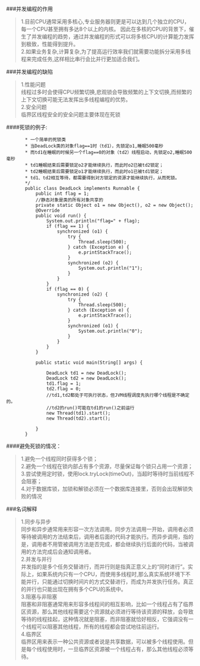 ###并发编程的作用
>1.目前CPU通常采用多核心,专业服务器则更是可以达到几个独立的CPU，每一个CPU甚至拥有多达8个以上的内核。
因此在多核的CPU的背景下，催生了并发编程的趋势，通过并发编程的形式可以将多核CPU的计算能力发挥到极致，性能得到提升。<br>
>2.如果业务复杂,计算复杂,为了提高运行效率我们就需要功能拆分采用多线程来完成任务,这样相比串行会比并行更加适合我们。

###并发编程的缺陷
>1.性能问题<br>
线程过多时会使得CPU频繁切换,悲观锁会导致频繁的上下文切换,而频繁的上下文切换可能无法发挥出多线程编程的优势。<br>
>2.安全问题<br>
临界区线程安全的安全问题主要体现在死锁<br>

####死锁的例子:
```    /**
       * 一个简单的死锁类
       * 当DeadLock类的对象flag==1时（td1），先锁定o1,睡眠500毫秒
       * 而td1在睡眠的时候另一个flag==0的对象（td2）线程启动，先锁定o2,睡眠500毫秒
       * td1睡眠结束后需要锁定o2才能继续执行，而此时o2已被td2锁定；
       * td2睡眠结束后需要锁定o1才能继续执行，而此时o1已被td1锁定；
       * td1、td2相互等待，都需要得到对方锁定的资源才能继续执行，从而死锁。
       */
       public class DeadLock implements Runnable {
           public int flag = 1;
           //静态对象是类的所有对象共享的
           private static Object o1 = new Object(), o2 = new Object();
           @Override
           public void run() {
               System.out.println("flag=" + flag);
               if (flag == 1) {
                   synchronized (o1) {
                       try {
                           Thread.sleep(500);
                       } catch (Exception e) {
                           e.printStackTrace();
                       }
                       synchronized (o2) {
                           System.out.println("1");
                       }
                   }
               }
               if (flag == 0) {
                   synchronized (o2) {
                       try {
                           Thread.sleep(500);
                       } catch (Exception e) {
                           e.printStackTrace();
                       }
                       synchronized (o1) {
                           System.out.println("0");
                       }
                   }
               }
           }

           public static void main(String[] args) {

               DeadLock td1 = new DeadLock();
               DeadLock td2 = new DeadLock();
               td1.flag = 1;
               td2.flag = 0;
               //td1,td2都处于可执行状态，但JVM线程调度先执行哪个线程是不确定的。
               //td2的run()可能在td1的run()之前运行
               new Thread(td1).start();
               new Thread(td2).start();

           }
       }
```
####避免死锁的情况：<br>
>1.避免一个线程同时获得多个锁；<br>
>2.避免一个线程在锁内部占有多个资源，尽量保证每个锁只占用一个资源；<br>
>3.尝试使用定时锁，使用lock.tryLock(timeOut)，当超时等待时当前线程不会阻塞；<br>
>4.对于数据库锁，加锁和解锁必须在一个数据库连接里，否则会出现解锁失败的情况<br>

###名词解释
>1.同步与异步<br>
    同步和异步通常用来形容一次方法调用。同步方法调用一开始，调用者必须等待被调用的方法结束后，调用者后面的代码才能执行。而异步调用，指的是，调用者不用管被调用方法是否完成，都会继续执行后面的代码，当被调用的方法完成后会通知调用者。<br>
>2.并发与并行<br>
    并发指的是多个任务交替进行，而并行则是指真正意义上的“同时进行”。实际上，如果系统内只有一个CPU，而使用多线程时,那么真实系统环境下不能并行，只能通过切换时间片的方式交替进行，而成为并发执行任务。真正的并行也只能出现在拥有多个CPU的系统中。<br>
>3.阻塞与非阻塞<br>
    阻塞和非阻塞通常用来形容多线程间的相互影响，比如一个线程占有了临界区资源，那么其他线程需要这个资源就必须进行等待该资源的释放，会导致等待的线程挂起，这种情况就是阻塞，而非阻塞就恰好相反，它强调没有一个线程可以阻塞其他线程，所有的线程都会尝试地往前运行。<br>
>4.临界区<br>
    临界区用来表示一种公共资源或者说是共享数据，可以被多个线程使用。但是每个线程使用时，一旦临界区资源被一个线程占有，那么其他线程必须等待。<br>
